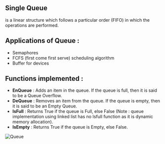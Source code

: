 ## Single Queue
is a linear structure which follows a particular order (FIFO) in which the operations are performed.

## Applications of Queue :
* Semaphores
* FCFS (first come first serve) scheduling algorithm
* Buffer for devices

## Functions implemented :
* **EnQueue** : Adds an item in the queue. If the queue is full, then it is said to be a Queue Overflow.
* **DeQueue** : Removes an item from the queue. If the queue is empty, then it is said to be an Empty Queue.
* **IsFull** : Returns True if the queue is Full, else False (Note : queue implementation using linked list has no Isfull function as it is dynamic memory allocation).
* **IsEmpty** : Returns True if the queue is Empty, else False.

![Queue](https://user-images.githubusercontent.com/84600209/123146968-c9a54d00-d45e-11eb-84e1-ad3ef401d3a1.png)

